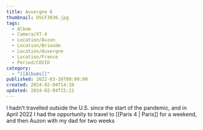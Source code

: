 ```yaml
---
title: Auvergne 6
thumbnail: DSCF3036.jpg
tags:
  - Album
  - Camera/XT-4
  - Location/Auzon
  - Location/Brioude
  - Location/Auvergne
  - Location/France
  - Period/COVID
category:
  - "[[Albums]]"
published: 2022-03-26T00:00:00
created: 2024-02-04T14:18
updated: 2024-02-04T15:21
---
```

I hadn’t travelled outside the U.S. since the start of the pandemic, and in April 2022 I had the opportunity to travel to [[Paris 4 | Paris]] for a weekend, and then Auzon with my dad for two weeks
